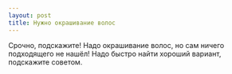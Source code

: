```yaml
---
layout: post 
title: Нужно окрашивание волос 
--- 
```

Срочно, подскажите! Надо окрашивание волос, но сам ничего подходящего не нашёл! Надо быстро найти хороший вариант, подскажите советом.

